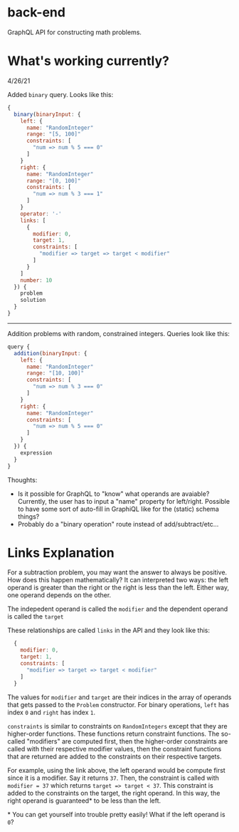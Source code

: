 # back-end

GraphQL API for constructing math problems. 

# What's working currently?

4/26/21

Added `binary` query. Looks like this:

```js
{
  binary(binaryInput: {
    left: {
      name: "RandomInteger"
      range: "[5, 100]"
      constraints: [
        "num => num % 5 === 0"
      ]
    }
    right: {
      name: "RandomInteger"
      range: "[0, 100]"
      constraints: [
        "num => num % 3 === 1"
      ]
    }
    operator: '-'
    links: [
      {
        modifier: 0,
        target: 1,
        constraints: [
          "modifier => target => target < modifier"
        ]
      }
    ]
    number: 10
  }) {
    problem
    solution
  }
}

```

---
Addition problems with random, constrained integers. Queries look like this:

```js
query {
  addition(binaryInput: {
    left: {
      name: "RandomInteger"
      range: "[10, 100]"
      constraints: [
        "num => num % 3 === 0"
      ]
    }
    right: {
      name: "RandomInteger"
      constraints: [
        "num => num % 5 === 0"
      ]
    }
  }) {
    expression
  }
}
```

Thoughts:
  - Is it possible for GraphQL to "know" what operands are avaiable? Currently, the user has to input a "name" property for left/right. Possible to have some sort of auto-fill in GraphiQL like for the (static) schema things?
  - Probably do a "binary operation" route instead of add/subtract/etc... 

# Links Explanation

For a subtraction problem, you may want the answer to always be positive. How does this happen mathematically? It can interpreted two ways: the left operand is greater than the right or the right is less than the left. Either way, one operand depends on the other.

The indepedent operand is called the `modifier` and the dependent operand is called the `target`

These relationships are called `links` in the API and they look like this:

```js
  {
    modifier: 0,
    target: 1,
    constraints: [
      "modifier => target => target < modifier"
    ]
  }
```

The values for `modifier` and `target` are their indices in the array of operands that gets passed to the `Problem` constructor. For binary operations, `left` has index `0` and `right` has index `1`. 

`constraints` is similar to constraints on `RandomIntegers` except that they are higher-order functions. These functions return constraint functions. The so-called "modifiers" are computed first, then the higher-order constraints are called with their respective modifier values, then the constraint functions that are returned are added to the constraints on their respective targets. 

For example, using the link above, the left operand would be compute first since it is a modifier. Say it returns `37`. Then, the constraint is called with `modifier = 37` which returns `target => target < 37`. This constraint is added to the constraints on the target, the right operand. In this way, the right operand is guaranteed* to be less than the left. 

\* You can get yourself into trouble pretty easily! What if the left operand is `0`?

